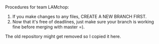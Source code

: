 Procedures for team LAMchop:

1. If you make changes to any files, CREATE A NEW BRANCH FIRST.
2. Now that it's free of deadlines, just make sure your branch is working fine before merging with master =).

The old repository might get removed so I copied it here.
